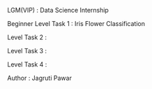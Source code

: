 
LGM(VIP) : Data Science Internship

Beginner Level Task 1 : Iris Flower Classification

Level Task 2 : 

Level Task 3 : 

Level Task 4 : 

Author : Jagruti Pawar


